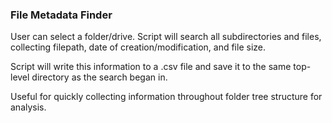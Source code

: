 ### File Metadata Finder ###

User can select a folder/drive. Script will search all subdirectories and files, collecting filepath, date of creation/modification, and file size.

Script will write this information to a .csv file and save it to the same top-level directory as the search began in.

Useful for quickly collecting information throughout folder tree structure for analysis.
